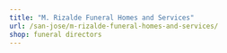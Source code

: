 ```yaml
---
title: "M. Rizalde Funeral Homes and Services"
url: /san-jose/m-rizalde-funeral-homes-and-services/
shop: funeral directors
---
```

